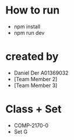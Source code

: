 # How to run
- npm install
- npm run dev

# created by
- Daniel Der A01369032
- [Team Member 2]
- [Team Member 3]

# Class + Set
- COMP-2170-0
- Set G

